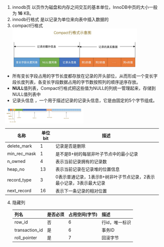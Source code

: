 1. innodb页
   以页作为磁盘和内存之间交互的基本单位，InnoDB中页的大小一般为 **16** KB。
2. innodb行格式
   是以记录为单位来向表中插入数据的
3. compact行格式
   <img src=".assets/image-20211119203652814.png" alt="image-20211119203652814" style="zoom:40%;" />

+ 所有变长字段占用的字节长度都存放在记录的开头部位，从而形成一个变长字段长度列表，各变长字段数据占用的字节数按照列的顺序逆序存放。
+ **NULL**值列表，Compact行格式把这些值为NULL的列统一管理起来，存储到NULL值列表中
+ 记录头信息 ，一个用于描述记录的记录头信息，它是由固定的5个字节组成。

<img src=".assets/image-20211119211721647.png" alt="image-20211119211721647" style="zoom:25%;" />

| 名称         | 单位bit | 描述                                                         |
| ------------ | ------- | ------------------------------------------------------------ |
| delete_mark  | 1       | 记录是否是删除                                               |
| min_rec_mask | 1       | 是不是B+树的每层非叶子节点中的最小记录                       |
| n_owned      | 4       | 表示当前记录拥有的记录数                                     |
| heap_no      | 13      | 表示当前记录在记录堆的位置信息                               |
| record_type  | 3       | 0表示普通记录，1表示B+树非叶子节点记录，2表示最小记录，3表示最大记录 |
| next_record  | 16      | 表示下一条记录的相对位置                                     |

4. 隐藏列

   | 列名           | 是否必须 | 占用空间(字节) | 描述           |
   | -------------- | -------- | -------------- | -------------- |
   | row_id         | 否       | 6              | 行id，唯一标识 |
   | transaction_id | 是       | 6              | 事务ID         |
   | roll_pointer   | 是       | 7              | 回滚字节       |

   